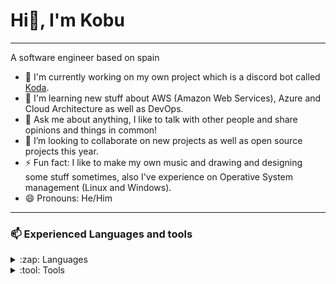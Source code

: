 # Hi👋, I'm Kobu 
---
A software engineer based on spain

- 🔭 I'm currently working on my own project which is a discord bot called [Koda](https://github.com/realkobu/KodaJS).
- 🌱 I'm learning new stuff about AWS (Amazon Web Services), Azure and Cloud Architecture as well as DevOps.
- 💬 Ask me about anything, I like to talk with other people and share opinions and things in common!
- 👯 I’m looking to collaborate on new projects as well as open source projects this year.
- ⚡ Fun fact: I like to make my own music and drawing and designing some stuff sometimes, also I've experience on Operative System management (Linux and Windows).
- 😄 Pronouns: He/Him
---
### 📫 Experienced Languages and tools
<details>
  <summary>:zap: Languages</summary>

</details>

<details>
  <summary>:tool: Tools</summary>

</details>
